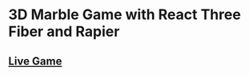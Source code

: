 # 3D Marble Game with React Three Fiber and Rapier

## [Live Game](https://3d-marble-game-cyan.vercel.app/)
